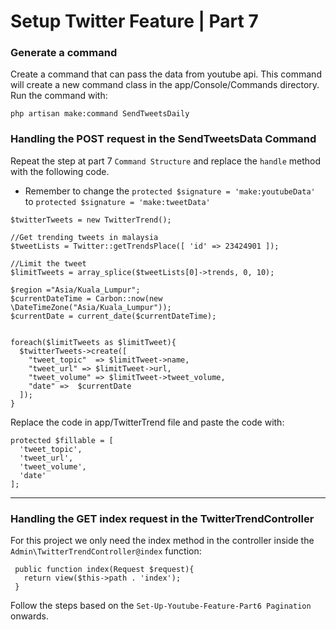 #   Setup Twitter Feature | Part 7

### Generate a command

Create a command that can pass the data from youtube api. This command will create a new command class in the app/Console/Commands directory. Run the command with:

```
php artisan make:command SendTweetsDaily
```

###  Handling the POST request in the SendTweetsData Command

Repeat the step at part 7 `Command Structure` and replace the `handle` method with the following code.
* Remember to change the `protected $signature = 'make:youtubeData'` to `protected $signature = 'make:tweetData'`

```
$twitterTweets = new TwitterTrend();

//Get trending tweets in malaysia
$tweetLists = Twitter::getTrendsPlace([ 'id' => 23424901 ]);

//Limit the tweet 
$limitTweets = array_splice($tweetLists[0]->trends, 0, 10);

$region ="Asia/Kuala_Lumpur";
$currentDateTime = Carbon::now(new \DateTimeZone("Asia/Kuala_Lumpur"));
$currentDate = current_date($currentDateTime);


foreach($limitTweets as $limitTweet){  
  $twitterTweets->create([
    "tweet_topic"  => $limitTweet->name,
    "tweet_url" => $limitTweet->url,
    "tweet_volume" => $limitTweet->tweet_volume,
    "date" =>  $currentDate
  ]);
}
```

Replace the code in app/TwitterTrend file and paste the code with:

```
protected $fillable = [
  'tweet_topic',
  'tweet_url',
  'tweet_volume',
  'date'
];
```

---

###  Handling the GET index request in the TwitterTrendController

For this project we only need the index method in the controller inside the `Admin\TwitterTrendController@index` 
function:

```
 public function index(Request $request){  
   return view($this->path . 'index');
 }
```

Follow the steps based on the `Set-Up-Youtube-Feature-Part6 Pagination` onwards.


 

